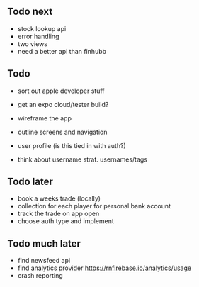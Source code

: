 ## Todo next

- stock lookup api
- error handling
- two views
- need a better api than finhubb

## Todo

- sort out apple developer stuff
- get an expo cloud/tester build?
- wireframe the app
- outline screens and navigation

- user profile (is this tied in with auth?)
- think about username strat. usernames/tags

## Todo later

- book a weeks trade (locally)
- collection for each player for personal bank account
- track the trade on app open
- choose auth type and implement

## Todo much later

- find newsfeed api
- find analytics provider
  https://rnfirebase.io/analytics/usage
- crash reporting
